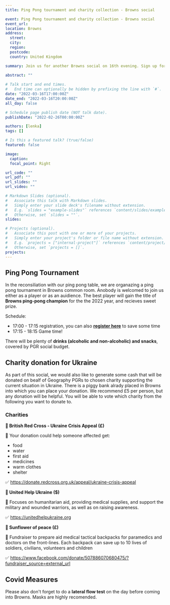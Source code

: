 ```yaml
---
title: Ping Pong tournament and charity collection - Browns social

event: Ping Pong tournament and charity collection - Browns social
event_url: 
location: Browns
address:
  street: 
  city: 
  region: 
  postcode: 
  country: United Kingdom

summary: Join us for another Browns social on 16th evening. Sign up for ping pong tournament and help raise money for Ukraine charity.
 
abstract: ""

# Talk start and end times.
#   End time can optionally be hidden by prefixing the line with `#`.
date: "2022-03-16T17:00:00Z"
date_end: "2022-03-16T20:00:00Z"
all_day: false

# Schedule page publish date (NOT talk date).
publishDate: "2022-02-26T00:00:00Z"

authors: [lenka]
tags: []

# Is this a featured talk? (true/false)
featured: false

image:
  caption: 
  focal_point: Right

url_code: ""
url_pdf: ""
url_slides: ""
url_video: ""

# Markdown Slides (optional).
#   Associate this talk with Markdown slides.
#   Simply enter your slide deck's filename without extension.
#   E.g. `slides = "example-slides"` references `content/slides/example-slides.md`.
#   Otherwise, set `slides = ""`.
slides:

# Projects (optional).
#   Associate this post with one or more of your projects.
#   Simply enter your project's folder or file name without extension.
#   E.g. `projects = ["internal-project"]` references `content/project/deep-learning/index.md`.
#   Otherwise, set `projects = []`.
projects:
---
```


## Ping Pong Tournament

In the reconsiliation with our ping pong table, we are organazing a ping pong tournament in Browns common room. Anobody is welcomed to join us either as a player or as an auidience. The best player will gain the title of **Browns ping-pong champion** for the the 2022 year, and recieves sweet prize.

Schedule:

* 17:00 - 17:15 registration, you can also [**register here**](https://forms.gle/KcfhTXCu711kMAus7) to save some time
* 17:15 - 18:15 Game time!

There will be plenty of **drinks (alcoholic and non-alcoholic) and snacks**, covered by PGR social budget.

## Charity donation for Ukraine

As part of this social, we would also like to generate some cash that will be donated on bealf of Geography PGRs to chosen charity supporting the current situation in Ukraine. There is a piggy bank alrady placed in Browns into which you can place your donation. We recommend £5 per person, but any donation will be helpful.
You will be able to vote which charity from the following you want to donate to.

### Charities

**🏥 British Red Cross - Ukraine Crisis Appeal (£)**

🐷 Your donation could help someone affected get:
* food
* water
* first aid
* medicines
* warm clothes
* shelter

✅ https://donate.redcross.org.uk/appeal/ukraine-crisis-appeal

**🤝 United Help Ukraine ($)**

🐷 Focuses on humanitarian aid, providing medical supplies, and support the military and wounded warriors, as well as on raising awareness. 

✅ https://unitedhelpukraine.org

**🌻 Sunflower of peace (£)**

🐷 Fundraiser to prepare aid medical tactical backpacks for paramedics and doctors on the front-lines. Each backpack can save up to 10 lives of soldiers, civilians, volunteers and children

✅ https://www.facebook.com/donate/507886070680475/?fundraiser_source=external_url


## Covid Measures
Please also don't forget to do a **lateral flow test** on the day before coming into Browns. Masks are highly recomended.